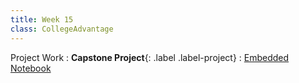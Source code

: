 ```yaml
---
title: Week 15
class: CollegeAdvantage
---
```



Project Work
: **Capstone Project**{: .label .label-project} 
: [Embedded Notebook](https://inclusionbridgedshub.org/hub/user-redirect/git-pull?repo=https%3A%2F%2Fgithub.com%2FInclusion-Bridge%2F2024-bridge-to-data-fundamentals&urlpath=tree%2F2024-bridge-to-data-fundamentals%2FProject%2Fproject3%2FFinalProject.ipynb)
